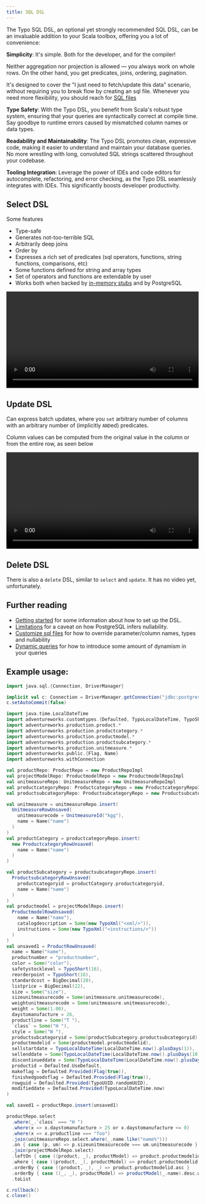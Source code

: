 ```yaml
---
title: SQL DSL
---
```



The Typo SQL DSL, an optional yet strongly recommended SQL DSL, can be an invaluable addition to your Scala toolbox,
offering you a lot of convenience:

**Simplicity**:
It's simple. Both for the developer, and for the compiler!

Neither aggregation nor projection is allowed — you always work on whole rows.
On the other hand, you get predicates, joins, ordering, pagination.

It's designed to cover the "I just need to fetch/update this data" scenario, without requiring you to break flow by creating an sql file.
Whenever you need more flexibility, you should reach for [SQL files](what-is/sql-is-king.md)

**Type Safety**:
With the Typo DSL, you benefit from Scala's robust type system, ensuring that your queries are
syntactically correct at compile time.
Say goodbye to runtime errors caused by mismatched column names or data types.

**Readability and Maintainability**:
The Typo DSL promotes clean, expressive code, making it easier to understand and maintain your database queries.
No more wrestling with long, convoluted SQL strings scattered throughout your codebase.

**Tooling Integration**: Leverage the power of IDEs and code editors for autocomplete, refactoring, and error checking,
as
the Typo DSL seamlessly integrates with IDEs. This significantly boosts developer productivity.



## Select DSL

Some features

- Type-safe
- Generates not-too-terrible SQL
- Arbitrarily deep joins
- Order by
- Expresses a rich set of predicates (sql operators, functions, string functions, comparisons, etc)
- Some functions defined for string and array types
- Set of operators and functions are extendable by user
- Works both when backed by [in-memory stubs](../other-features/testing-with-stubs.md) and by PostgreSQL

<video
width="100%"
controls
src="https://user-images.githubusercontent.com/247937/257662719-2a295f48-7cd2-4c49-b043-90bc8511de67.mp4"
/>

## Update DSL

Can express batch updates, where you `set` arbitrary number of columns with an arbitrary number of (implicitly `AND`ed)
predicates.

Column values can be computed from the original value in the column or from the entire row, as seen below

<video
width="100%"
controls
src="https://user-images.githubusercontent.com/247937/257148737-7b32df2c-af54-4397-85d3-eab863179d78.mp4"
/>

## Delete DSL

There is also a `delete` DSL, similar to `select` and `update`. It has no video yet, unfortunately.

## Further reading

- [Getting started](../setup.md) for some information about how to set up the DSL.
- [Limitations](../limitations.md) for a caveat on how PostgreSQL infers nullability. 
- [Customize sql files](../customization/customize-sql-files.md) for how to override parameter/column names, types and nullability
- [Dynamic queries](../patterns/dynamic-queries.md) for how to introduce some amount of dynamism in your queries

## Example usage:

```scala mdoc:invisible
import java.sql.{Connection, DriverManager}

implicit val c: Connection = DriverManager.getConnection("jdbc:postgresql://localhost:6432/Adventureworks?user=postgres&password=password")
c.setAutoCommit(false)
```

```scala mdoc:invisible
import java.time.LocalDateTime
import adventureworks.customtypes.{Defaulted, TypoLocalDateTime, TypoShort, TypoUUID, TypoXml}
import adventureworks.production.product.*
import adventureworks.production.productcategory.*
import adventureworks.production.productmodel.*
import adventureworks.production.productsubcategory.*
import adventureworks.production.unitmeasure.*
import adventureworks.public.{Flag, Name}
import adventureworks.withConnection

val productRepo: ProductRepo = new ProductRepoImpl
val projectModelRepo: ProductmodelRepo = new ProductmodelRepoImpl
val unitmeasureRepo: UnitmeasureRepo = new UnitmeasureRepoImpl
val productcategoryRepo: ProductcategoryRepo = new ProductcategoryRepoImpl
val productsubcategoryRepo: ProductsubcategoryRepo = new ProductsubcategoryRepoImpl
```

```scala mdoc:invisible
val unitmeasure = unitmeasureRepo.insert(
  UnitmeasureRowUnsaved(
    unitmeasurecode = UnitmeasureId("kgg"),
    name = Name("name")
  )
)
val productCategory = productcategoryRepo.insert(
  new ProductcategoryRowUnsaved(
    name = Name("name")
  )
)

val productSubcategory = productsubcategoryRepo.insert(
  ProductsubcategoryRowUnsaved(
    productcategoryid = productCategory.productcategoryid,
    name = Name("name")
  )
)
val productmodel = projectModelRepo.insert(
  ProductmodelRowUnsaved(
    name = Name("name"),
    catalogdescription = Some(new TypoXml("<xml/>")),
    instructions = Some(new TypoXml("<instructions/>"))
  )
)
val unsaved1 = ProductRowUnsaved(
  name = Name("name"),
  productnumber = "productnumber",
  color = Some("color"),
  safetystocklevel = TypoShort(16),
  reorderpoint = TypoShort(18),
  standardcost = BigDecimal(20),
  listprice = BigDecimal(22),
  size = Some("size"),
  sizeunitmeasurecode = Some(unitmeasure.unitmeasurecode),
  weightunitmeasurecode = Some(unitmeasure.unitmeasurecode),
  weight = Some(1.00),
  daystomanufacture = 26,
  productline = Some("T "),
  `class` = Some("H "),
  style = Some("W "),
  productsubcategoryid = Some(productSubcategory.productsubcategoryid),
  productmodelid = Some(productmodel.productmodelid),
  sellstartdate = TypoLocalDateTime(LocalDateTime.now().plusDays(1)),
  sellenddate = Some(TypoLocalDateTime(LocalDateTime.now().plusDays(10))),
  discontinueddate = Some(TypoLocalDateTime(LocalDateTime.now().plusDays(100))),
  productid = Defaulted.UseDefault,
  makeflag = Defaulted.Provided(Flag(true)),
  finishedgoodsflag = Defaulted.Provided(Flag(true)),
  rowguid = Defaulted.Provided(TypoUUID.randomUUID),
  modifieddate = Defaulted.Provided(TypoLocalDateTime.now)
)

val saved1 = productRepo.insert(unsaved1)
```

```scala mdoc
productRepo.select
  .where(_.`class` === "H ")
  .where(x => x.daystomanufacture > 25 or x.daystomanufacture <= 0)
  .where(x => x.productline === "foo")
  .join(unitmeasureRepo.select.where(_.name.like("name%")))
  .on { case (p, um) => p.sizeunitmeasurecode === um.unitmeasurecode }
  .join(projectModelRepo.select)
  .leftOn { case ((product, _), productModel) => product.productmodelid === productModel.productmodelid }
  .where { case ((product, _), productModel) => product.productmodelid === productModel(_.productmodelid) }
  .orderBy { case ((product, _), _) => product.productmodelid.asc }
  .orderBy { case ((_, _), productModel) => productModel(_.name).desc.withNullsFirst }
  .toList

```

```scala mdoc:invisible
c.rollback()
c.close()
```